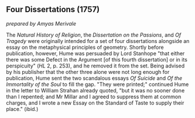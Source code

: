 ## Four Dissertations (1757)

_prepared by Amyas Merivale_

The *Natural History of Religion*, the *Dissertation on the Passions*, and *Of Tragedy* were originally intended for a set of four dissertations alongside an essay on the metaphysical principles of geometry. Shortly before publication, however, Hume was persuaded by Lord Stanhope "that either there was some Defect in the Argument [of this fourth dissertation] or in its perspicuity" (*HL* 2, p. 253), and he removed it from the set. Being advised by his publisher that the other three alone were not long enough for publication, Hume sent the two scandalous essays *Of Suicide* and *Of the Immortality of the Soul* to fill the gap. "They were printed;" continued Hume in the letter to William Strahan already quoted, "but it was no sooner done than I repented; and Mr Millar and I agreed to suppress them at common charges, and I wrote a new Essay on the Standard of Taste to supply their place." (ibid.)

